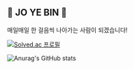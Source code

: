 ## 🖤 JO YE BIN 🤍
매일매일 한 걸음씩 나아가는 사람이 되겠습니다!

  
[![Solved.ac
프로필](http://mazassumnida.wtf/api/v2/generate_badge?boj=yebin0322)](https://solved.ac/yebin0322)

  
![Anurag's GitHub stats](https://github-readme-stats.vercel.app/api?username=Jyebin&show_icons=true&theme=graywhite)

